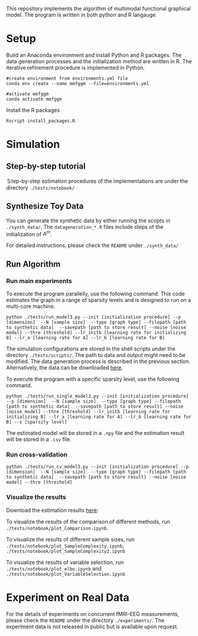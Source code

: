This repository implements the algorithm of multimodal functional graphical model. The program is written in both python and R langauge. 

# Setup
Build an Anaconda environment and install Python and R packages. The data generation processes and the initialization method are written in R. The iterative refinement procedure is implemented in Python.


```
#create environment from environments.yml file
conda env create --name mmfggm --file=environments.yml

#activate mmfggm
conda activate mmfggm

```

Install the R packages
```
Rscript install_packages.R
```

# Simulation

## Step-by-step tutorial
Ｓtep-by-step estimation procedures of the implementations are under the directory `./tests/notebook/`

## Synthesize Toy Data
You can generate the synthetic data by either running the scripts in `./synth_data/`. The `datageneration_*.R` files include steps of the initialization of $A^m$.

For detailed instructions, please check the `README` under `./synth_data/`

## Run Algorithm

### Run main experiments 
To execute the program parallelly, use the following command. This code estimates the graph in a range of sparsity levels and is designed to run on a multi-core machine.
```
python ./tests/run_model3.py --init [initialization procedure] --p [dimension]  --N [sample size]  --type [graph type] --filepath [path to synthetic data]  --savepath [path to store result] --noise [noise model] --thre [threshold] --lr_initb [learning rate for initializing B] --lr_a [learning rate for A] --lr_b [learning rate for B]
```
The simulation configurations are stored in the shell scripts under the directory `./tests/scripts/`. The path to data and output might need to be modified. The data generation process is described in the previous section. Alternatively, the data can be downloaded [here](https://drive.google.com/drive/folders/1EbHl0Q2oE_ME3WjLWINdSlg_M9VJM0Qy?usp=share_link). 

To execute the program with a specific sparsity level, use the following command.

```
python ./tests/run_single_model3.py --init [initialization procedure] --p [dimension]  --N [sample size]  --type [graph type] --filepath [path to synthetic data]  --savepath [path to store result] --noise [noise model] --thre [threshold] --lr_initb [learning rate for initializing B] --lr_a [learning rate for A] --lr_b [learning rate for B] --s [sparsity level]
```

The estimated model will be stored in a `.npy` file and the estimation result will be stored in a `.csv` file.

### Run cross-validation 
```
python ./tests/run_cv_model3.py --init [initialization procedure] --p [dimension]  --N [sample size]  --type [graph type] --filepath [path to synthetic data]  --savepath [path to store result] --noise [noise model] --thre [threshold] 
```

### Visualize the results

Download the estimation results [here](https://drive.google.com/drive/folders/1EbHl0Q2oE_ME3WjLWINdSlg_M9VJM0Qy?usp=share_link):


To visualize the results of the comparison of different methods, run `./tests/notebook/plot_Comparison.ipynb`. 

To visualize the results of different sample sizes, run `./tests/notebook/plot_SampleComplexity.ipynb`, `./tests/notebook/plot_SampleComplexity2.ipynb`

To visualize the results of variable selection, run `./tests/notebook/plot_elbo.ipynb` and `./tests/notebook/plot_VariableSelection.ipynb`


# Experiment on Real Data
For the details of experiments on concurrent fMRI-EEG measurements, please check the `README` under the directory `./experiments/`. The experiment data is not released in public but is available upon request.

